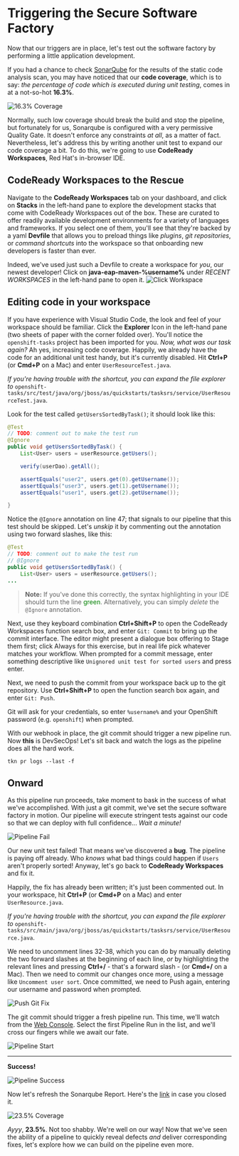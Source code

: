 # Triggering the Secure Software Factory

Now that our triggers are in place, let's test out the software factory by performing a little application development.

If you had a chance to check [SonarQube](https://sonarqube-devsecops.%cluster_subdomain%/dashboard?id=%username%-openshift-tasks) for the results of the static code analysis scan, you may have noticed that our **code coverage**, which is to say: *the percentage of code which is executed during unit testing*, comes in at a not-so-hot **16.3%**.

![16.3% Coverage](images/16.3_coverage.png)

Normally, such low coverage should break the build and stop the pipeline, but fortunately for us, Sonarqube is configured with a very permissive Quality Gate. It doesn't enforce any constraints *at all*, as a matter of fact. Nevertheless, let's address this by writing another unit test to expand our code coverage a bit. To do this, we're going to use **CodeReady Workspaces**, Red Hat's in-browser IDE.

## CodeReady Workspaces to the Rescue

Navigate to the **CodeReady Workspaces** tab on your dashboard, and click on **Stacks** in the left-hand pane to explore the development stacks that come with CodeReady Workspaces out of the box. These are curated to offer readily available development environments for a variety of languages and frameworks. If you select one of them, you'll see that they're backed by a yaml **Devfile** that allows you to preload things like *plugins*, *git repositories*, or *command shortcuts* into the workspace so that onboarding new developers is faster than ever.

Indeed, we've used just such a Devfile to create a workspace for *you*, our newest developer! Click on **java-eap-maven-%username%** under *RECENT WORKSPACES* in the left-hand pane to open it.
![Click Workspace](images/click_workspace.png)

## Editing code in your workspace

If you have experience with Visual Studio Code, the look and feel of your workspace should be familiar. Click the **Explorer** Icon in the left-hand pane (two sheets of paper with the corner folded over). You'll notice the `openshift-tasks` project has been imported for you. *Now, what was our task again?* Ah yes, increasing code coverage. Happily, we already have the code for an additional unit test handy, but it's currently disabled. Hit **Ctrl+P** (or **Cmd+P** on a Mac) and enter `UserResourceTest.java`.

*If you're having trouble with the shortcut, you can expand the file explorer to* `openshift-tasks/src/test/java/org/jboss/as/quickstarts/tasksrs/service/UserResourceTest.java`.

Look for the test called `getUsersSortedByTask()`; it should look like this:

```java
@Test
// TODO: comment out to make the test run
@Ignore
public void getUsersSortedByTask() {
    List<User> users = userResource.getUsers();

    verify(userDao).getAll();

    assertEquals("user2", users.get(0).getUsername());
    assertEquals("user3", users.get(1).getUsername());
    assertEquals("user1", users.get(2).getUsername());

}
```

Notice the `@Ignore` annotation on line 47; that signals to our pipeline that this test should be skipped. Let's *unskip* it by commenting out the annotation using two forward slashes, like this:

```java
@Test
// TODO: comment out to make the test run
// @Ignore
public void getUsersSortedByTask() {
    List<User> users = userResource.getUsers();
...
```

> **Note:** If you've done this correctly, the syntax highlighting in your IDE should turn the line <span style='color:green'>green</span>. Alternatively, you can simply *delete* the `@Ignore` annotation.

Next, use they keyboard combination **Ctrl+Shift+P** to open the CodeReady Workspaces function search box, and enter `Git: Commit` to bring up the commit interface. The editor might present a dialogue box offering to Stage them first; click Always for this exercise, but in real life pick whatever matches your workflow. When prompted for a commit message, enter something descriptive like `Unignored unit test for sorted users` and press enter.

Next, we need to push the commit from your workspace back up to the git repository. Use **Ctrl+Shift+P** to open the function search box again, and enter `Git: Push`.

Git will ask for your credentials, so enter `%username%` and your OpenShift password (e.g. `openshift`) when prompted.

With our webhook in place, the git commit should trigger a new pipeline run. Now **this** is DevSecOps! Let's sit back and watch the logs as the pipeline does all the hard work.

```execute
tkn pr logs --last -f
```

## Onward

As this pipeline run proceeds, take moment to bask in the success of what we've accomplished. With just a git commit, we've set the secure software factory in motion. Our pipeline will execute stringent tests against our code so that we can deploy with full confidence... *Wait a minute!*

![Pipeline Fail](images/pipeline_fail.png)

Our new unit test failed! That means we've discovered a **bug**. The pipeline is paying off already. Who *knows* what bad things could happen if `Users` aren't properly sorted! Anyway, let's go back to **CodeReady Workspaces** and fix it.

Happily, the fix has already been written; it's just been commented out. In your workspace, hit **Ctrl+P** (or **Cmd+P** on a Mac) and enter `UserResource.java`.

*If you're having trouble with the shortcut, you can expand the file explorer to* `openshift-tasks/src/main/java/org/jboss/as/quickstarts/tasksrs/service/UserResource.java`.

We need to uncomment lines 32-38, which you can do by manually deleting the two forward slashes at the beginning of each line, *or* by highlighting the relevant lines and pressing **Ctrl+/**  - that's a forward slash - (or **Cmd+/** on a Mac). Then we need to commit our changes once more, using a message like `Uncomment user sort`. Once committed, we need to Push again, entering our username and password when prompted.

![Push Git Fix](images/push_git_fix.png)

The git commit should trigger a fresh pipeline run. This time, we'll watch from the [Web Console](%console_url%/k8s/ns/%username%-cicd/tekton.dev~v1beta1~PipelineRun). Select the first Pipeline Run in the list, and we'll cross our fingers while we await our fate.

![Pipeline Start](images/pipeline_start.png)

***

**Success!**

![Pipeline Success](images/pipeline_success.png)

Now let's refresh the Sonarqube Report. Here's the [link](https://sonarqube-devsecops.%cluster_subdomain%/dashboard?id=%username%-openshift-tasks) in case you closed it.

![23.5% Coverage](images/23.5_coverage.png)

*Ayyy*, **23.5%**. Not too shabby. We're well on our way! Now that we've seen the ability of a pipeline to quickly reveal defects *and* deliver corresponding fixes, let's explore how we can build on the pipeline even more.
